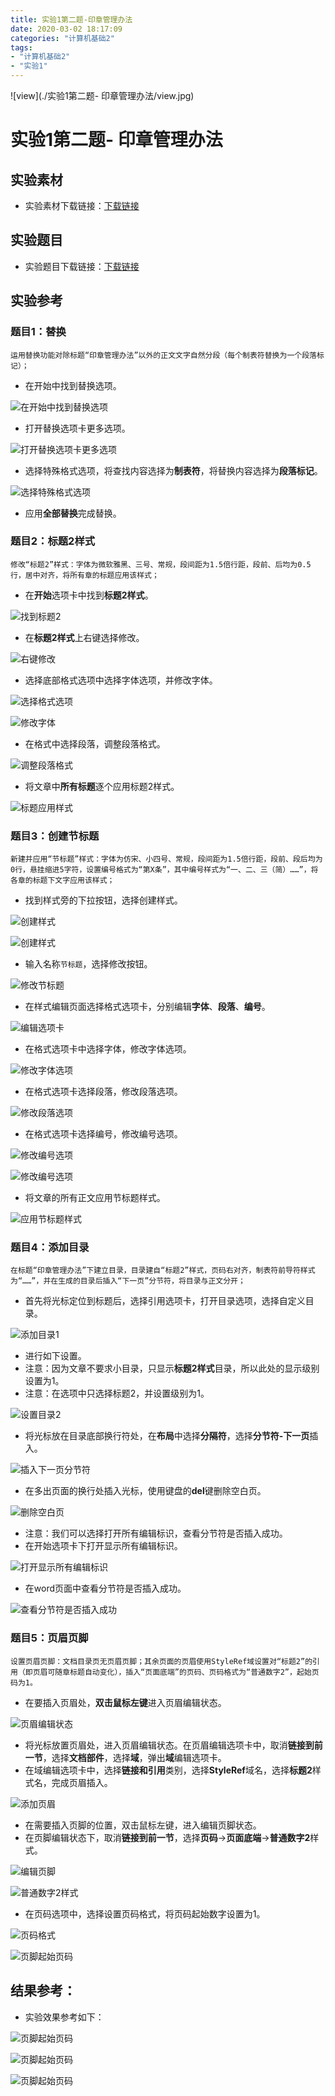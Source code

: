 ```yaml
---
title: 实验1第二题-印章管理办法
date: 2020-03-02 18:17:09
categories: "计算机基础2"
tags:
- "计算机基础2"
- "实验1"
---
```


![view](./实验1第二题- 印章管理办法/view.jpg)

<!--more-->
# 实验1第二题- 印章管理办法

## 实验素材

- 实验素材下载链接：[下载链接](/download/实验1第二题素材.docx)

## 实验题目

- 实验题目下载链接：[下载链接](/download/实验1第二题题目.docx)

## 实验参考

### 题目1：替换

`运用替换功能对除标题“印章管理办法”以外的正文文字自然分段（每个制表符替换为一个段落标记）；`

- 在开始中找到替换选项。

![在开始中找到替换选项](./实验1第二题-印章管理办法/开始里找到替换.png)

- 打开替换选项卡更多选项。

![打开替换选项卡更多选项](./实验1第二题-印章管理办法/打开替换选项卡.png)

- 选择特殊格式选项，将查找内容选择为**制表符**，将替换内容选择为**段落标记**。

![选择特殊格式选项](./实验1第二题-印章管理办法/特殊字符选项卡.png)

- 应用**全部替换**完成替换。

### 题目2：标题2样式

`修改“标题2”样式：字体为微软雅黑、三号、常规，段间距为1.5倍行距，段前、后均为0.5行，居中对齐，将所有章的标题应用该样式；`

- 在**开始**选项卡中找到**标题2样式**。

![找到标题2](./实验1第二题-印章管理办法/找到标题2.png)

- 在**标题2样式**上右键选择修改。

![右键修改](./实验1第二题-印章管理办法/右键点击修改.png)

- 选择底部格式选项中选择字体选项，并修改字体。

![选择格式选项](./实验1第二题-印章管理办法/字体段落调整.png)

![修改字体](./实验1第二题-印章管理办法/字体设置.png)

- 在格式中选择段落，调整段落格式。

![调整段落格式](./实验1第二题-印章管理办法/段落设置.png)

- 将文章中**所有标题**逐个应用标题2样式。

![标题应用样式](./实验1第二题-印章管理办法/选中应用样式.png)

### 题目3：创建节标题

`新建并应用“节标题”样式：字体为仿宋、小四号、常规，段间距为1.5倍行距，段前、段后均为0行，悬挂缩进5字符，设置编号格式为“第X条”，其中编号样式为“一、二、三（简）……”，将各章的标题下文字应用该样式；`

- 找到样式旁的下拉按钮，选择创建样式。

![创建样式](./实验1第二题-印章管理办法/创建样式1.png)

![创建样式](./实验1第二题-印章管理办法/创建样式2.png)

- 输入名称`节标题`，选择修改按钮。

![修改节标题](./实验1第二题-印章管理办法/创建样式3.png)

- 在样式编辑页面选择格式选项卡，分别编辑**字体**、**段落**、**编号**。

![编辑选项卡](./实验1第二题-印章管理办法/创建样式4.png)

- 在格式选项卡中选择字体，修改字体选项。

![修改字体选项](./实验1第二题-印章管理办法/创建样式5字体.png)

- 在格式选项卡选择段落，修改段落选项。

![修改段落选项](./实验1第二题-印章管理办法/创建样式5段落.png)

- 在格式选项卡选择编号，修改编号选项。

![修改编号选项](./实验1第二题-印章管理办法/创建样式6编号.png)

![修改编号选项](./实验1第二题-印章管理办法/创建样式7编号.png)

- 将文章的所有正文应用节标题样式。

![应用节标题样式](./实验1第二题-印章管理办法/应用节标题.png)

### 题目4：添加目录

`在标题“印章管理办法”下建立目录，目录建自“标题2”样式，页码右对齐，制表符前导符样式为“……”，并在生成的目录后插入“下一页”分节符，将目录与正文分开；`

- 首先将光标定位到标题后，选择引用选项卡，打开目录选项，选择自定义目录。

![添加目录1](./实验1第二题-印章管理办法/目录1.png)

- 进行如下设置。
- 注意：因为文章不要求小目录，只显示**标题2样式**目录，所以此处的显示级别设置为1。
- 注意：在选项中只选择标题2，并设置级别为1。

![设置目录2](./实验1第二题-印章管理办法/目录2.png)

- 将光标放在目录底部换行符处，在**布局**中选择**分隔符**，选择**分节符-下一页**插入。

![插入下一页分节符](./实验1第二题-印章管理办法/分节符下一页.png)

- 在多出页面的换行处插入光标，使用键盘的**del**键删除空白页。

![删除空白页](./实验1第二题-印章管理办法/删除空白页.png)

- 注意：我们可以选择打开所有编辑标识，查看分节符是否插入成功。
- 在开始选项卡下打开显示所有编辑标识。

![打开显示所有编辑标识](./实验1第二题-印章管理办法/显示所有编辑标识.png)

- 在word页面中查看分节符是否插入成功。

![查看分节符是否插入成功](./实验1第二题-印章管理办法/分节符插入成功.png)

### 题目5：页眉页脚

`设置页眉页脚：文档目录页无页眉页脚；其余页面的页眉使用StyleRef域设置对“标题2”的引用（即页眉可随章标题自动变化），插入“页面底端”的页码、页码格式为“普通数字2”，起始页码为1。`

- 在要插入页眉处，**双击鼠标左键**进入页眉编辑状态。

![页眉编辑状态](./实验1第二题-印章管理办法/进入编辑页眉状态.png)

- 将光标放置页眉处，进入页眉编辑状态。在页眉编辑选项卡中，取消**链接到前一节**，选择**文档部件**，选择**域**，弹出**域**编辑选项卡。
- 在域编辑选项卡中，选择**链接和引用**类别，选择**StyleRef**域名，选择**标题2**样式名，完成页眉插入。

![添加页眉](./实验1第二题-印章管理办法/添加页眉2.png)

- 在需要插入页脚的位置，双击鼠标左键，进入编辑页脚状态。
- 在页脚编辑状态下，取消**链接到前一节**，选择**页码**->**页面底端**->**普通数字2**样式。

![编辑页脚](./实验1第二题-印章管理办法/页脚编辑1.png)

![普通数字2样式](./实验1第二题-印章管理办法/页脚普通数字2格式.png)

- 在页码选项中，选择设置页码格式，将页码起始数字设置为1。

![页码格式](./实验1第二题-印章管理办法/页脚页码格式.png)

![页脚起始页码](./实验1第二题-印章管理办法/页脚起始页码1.png)

## 结果参考：

- 实验效果参考如下：



![页脚起始页码](./实验1第二题-印章管理办法/效果1.png)

![页脚起始页码](./实验1第二题-印章管理办法/效果2.png)

![页脚起始页码](./实验1第二题-印章管理办法/效果3.png)
